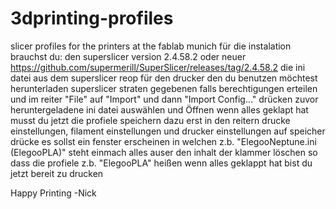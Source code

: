 # 3dprinting-profiles
slicer profiles for the printers at the fablab munich
für die instalation brauchst du:
den superslicer version 2.4.58.2 oder neuer https://github.com/supermerill/SuperSlicer/releases/tag/2.4.58.2
die ini datei aus dem superslicer reop für den drucker den du benutzen möchtest herunterladen 
superslicer straten gegebenen falls berechtigungen erteilen und im reiter "File" auf "Import" und dann "Import Config..." drücken zuvor heruntergeladene ini datei auswählen und Öffnen
wenn alles geklapt hat musst du jetzt die profiele speichern dazu erst in den reitern drucke einstellungen, filament einstellungen und drucker einstellungen auf speicher drücke 
es sollst ein fenster erscheinen in welchen z.b. "ElegooNeptune.ini (ElegooPLA)" steht einmach alles auser den inhalt der klammer löschen so dass die profiele z.b. "ElegooPLA" heißen
wenn alles geklappt hat bist du jetzt bereit zu drucken 


Happy Printing 
-Nick
